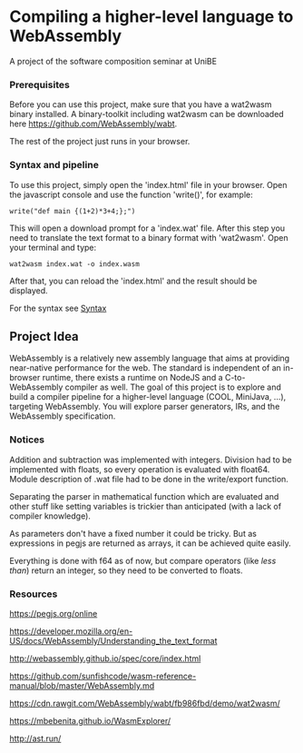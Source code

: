 # Compiling a higher-level language to WebAssembly

A project of the software composition seminar at UniBE

### Prerequisites

Before you can use this project, make sure that you have a wat2wasm binary installed. A binary-toolkit including wat2wasm can be downloaded here https://github.com/WebAssembly/wabt.

The rest of the project just runs in your browser.

### Syntax and pipeline

To use this project, simply open the 'index.html' file in your browser. Open the javascript console and use the function 'write()', for example:

```
write("def main {(1+2)*3+4;};")
```

This will open a download prompt for a 'index.wat' file. After this step you need to translate the text format to a binary format with 'wat2wasm'. Open your terminal and type:

```
wat2wasm index.wat -o index.wasm
```

After that, you can reload the 'index.html' and the result should be displayed.

For the syntax see [Syntax](syntax.md)

## Project Idea

WebAssembly is a relatively new assembly language that aims at providing near-native performance for the web. The standard is independent of an in-browser runtime, there exists a runtime on NodeJS and a C-to-WebAssembly compiler as well. The goal of this project is to explore and build a compiler pipeline for a higher-level language (COOL, MiniJava, ...), targeting WebAssembly. You will explore parser generators, IRs, and the WebAssembly specification.

### Notices

Addition and subtraction was implemented with integers. Division had to be implemented with floats, so every operation is evaluated with float64. Module description of .wat file had to be done in the write/export function.

Separating the parser in mathematical function which are evaluated and other stuff like setting variables is trickier than anticipated (with a lack of compiler knowledge).

As parameters don't have a fixed number it could be tricky. But as expressions in pegjs are returned as arrays, it can be achieved quite easily.

Everything is done with f64 as of now, but compare operators (like *less than*) return an integer, so they need to be converted to floats.


### Resources

https://pegjs.org/online

https://developer.mozilla.org/en-US/docs/WebAssembly/Understanding_the_text_format

http://webassembly.github.io/spec/core/index.html

https://github.com/sunfishcode/wasm-reference-manual/blob/master/WebAssembly.md

https://cdn.rawgit.com/WebAssembly/wabt/fb986fbd/demo/wat2wasm/

https://mbebenita.github.io/WasmExplorer/

http://ast.run/
